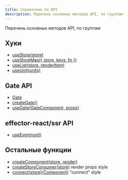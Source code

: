 ```yaml
---
title: Справочник по API
description: Перечень основных методов API, по группам
---
```


Перечень основных методов API, по группам

## Хуки

- [useStore(store)](./useStore)
- [useStoreMap({ store, keys, fn })](./useStoreMap)
- [useList(store, renderItem)](./useList)
- [useUnit(units)](./useUnit)

## Gate API

- [Gate](./Gate)
- [createGate()](./createGate)
- [useGate(GateComponent, props)](./useGate)

## effector-react/ssr API

- [useEvent(unit)](./useEvent)

## Остальные функции

- [createComponent(store, render)](./createComponent)
- [createStoreConsumer(store)](./createStoreConsumer) render props style
- [connect(store)(Component)](./connect) "connect" style
